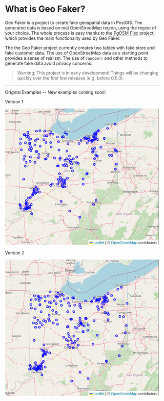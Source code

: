 # What is Geo Faker?

Geo Faker is a project to create fake geospatial data in PostGIS.
The generated data is based on real OpenStreetMap region, using
the region of your choice.  The whole process is easy
thanks to the [PgOSM Flex](https://pgosm-flex.com/)
project, which provides the main functionality used by Geo Faker.


The the Geo Faker project currently creates two tables with fake store
and fake customer data.  The use of OpenStreetMap data
as a starting point provides a sense of realism. The use of `random()`
and other methods to generate fake data avoid privacy concerns.


> Warning: This project is in early development!  Things will be changing quickly over the first few releases (e.g. before 0.5.0).




----

Original Examples -- New examples coming soon!

Version 1

![alt](osm-faker-stores-in-ohio-1.png)

Version 2

![alt2](osm-faker-stores-in-ohio-2.png)




